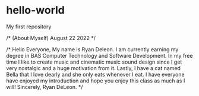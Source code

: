 # hello-world
My first repository

/* (About Myself) August 22 2022 */

/* Hello Everyone, My name is Ryan Deleon. I am currently earning my degree in BAS Computer Technology and Software Development. In my free time
I like to create music and cinematic music sound design since I get very nostalgic and a huge motivation from it. Lastly, I have a cat named Bella that I love dearly and she only eats whenever I eat. I have everyone have enjoyed my introduction and hope you enjoy this class as much as I will!
Sincerely, Ryan DeLeon. */
